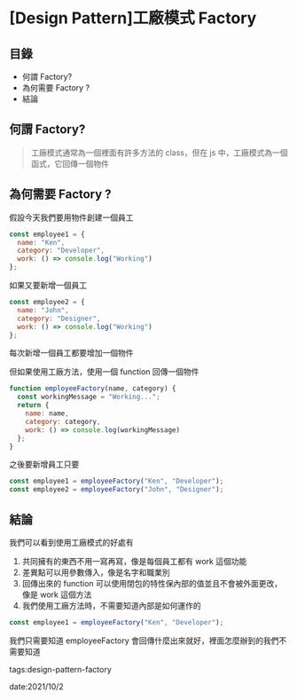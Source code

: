 # [Design Pattern]工廠模式 Factory

## 目錄

- 何謂 Factory?
- 為何需要 Factory ?
- 結論

## 何謂 Factory?

> 工廠模式通常為一個裡面有許多方法的 class，但在 js 中，工廠模式為一個函式，它回傳一個物件

## 為何需要 Factory ?

假設今天我們要用物件創建一個員工

```jsx
const employee1 = {
  name: "Ken",
  category: "Developer",
  work: () => console.log("Working")
};
```

如果又要新增一個員工

```jsx
const employee2 = {
  name: "John",
  category: "Designer",
  work: () => console.log("Working")
};
```

每次新增一個員工都要增加一個物件

但如果使用工廠方法，使用一個 function 回傳一個物件

```jsx
function employeeFactory(name, category) {
  const workingMessage = "Working...";
  return {
    name: name,
    category: category,
    work: () => console.log(workingMessage)
  };
}
```

之後要新增員工只要

```jsx
const employee1 = employeeFactory("Ken", "Developer");
const employee2 = employeeFactory("John", "Designer");
```

## 結論

我們可以看到使用工廠模式的好處有

1. 共同擁有的東西不用一寫再寫，像是每個員工都有 work 這個功能
2. 差異點可以用參數傳入，像是名字和職業別
3. 回傳出來的 function 可以使用閉包的特性保內部的值並且不會被外面更改，像是 work 這個方法
4. 我們使用工廠方法時，不需要知道內部是如何運作的

```jsx
const employee1 = employeeFactory("Ken", "Developer");
```

我們只需要知道 employeeFactory 會回傳什麼出來就好，裡面怎麼辦到的我們不需要知道

tags:design-pattern-factory

date:2021/10/2
